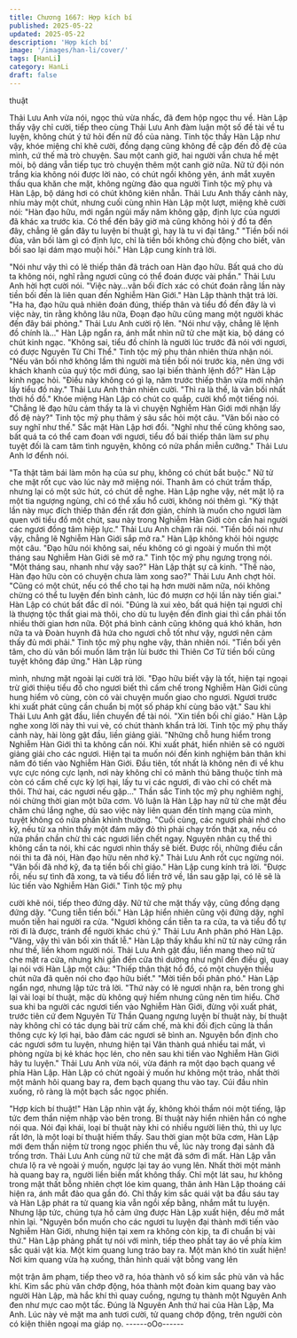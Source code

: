 ```yaml
---
title: Chương 1667: Hợp kích bí
published: 2025-05-22
updated: 2025-05-22
description: 'Hợp kích bí'
image: '/images/han-li/cover/'
tags: [HanLi]
category: HanLi
draft: false
---
```


thuật

Thải Lưu Anh vừa nói, ngọc thủ vừa nhấc, đã đem hộp ngọc thu
về.
Hàn Lập thấy vậy chỉ cười, tiếp theo cùng Thải Lưu Anh đàm luận
một số đề tài về tu luyện, không chút ý tứ hỏi đến nữ đồ của
nàng.
Tinh tộc thấy Hàn Lập như vậy, khóe miệng chỉ khẽ cười, đồng
dạng cũng không đề cập đến đồ đệ của mình, cứ thế mà trò
chuyện.
Sau một canh giờ, hai người vẫn chưa hề mệt mỏi, bộ dáng vẫn
tiếp tục trò chuyện thêm một canh giờ nữa.
Nữ tử đội nón trắng kia không nói được lời nào, có chút ngồi
không yên, ánh mắt xuyên thấu qua khăn che mặt, không ngừng
đảo qua người Tinh tộc mỹ phụ và Hàn Lập, bộ dáng hơi có chút
không kiên nhẫn.
Thải Lưu Anh thấy cảnh này, nhíu mày một chút, nhưng cuối cùng
nhìn Hàn Lập một lượt, miệng khẽ cười nói:
"Hàn đạo hữu, mới ngắn ngủi mấy năm không gặp, định lực của
ngươi đã khác xa trước kia. Có thể đến bây giờ mà cũng không
hỏi ý đồ ta đến đây, chẳng lẽ gần đây tu luyện bí thuật gì, hay là
tu vi đại tăng."
"Tiền bối nói đùa, vãn bối làm gì có định lực, chỉ là tiền bối không
chủ động cho biết, vãn bối sao lại dám mạo muội hỏi." Hàn Lập
cung kính trả lời.

"Nói như vậy thì có lẽ thiếp thân đã trách oan Hàn đạo hữu. Bất
quá cho dù ta không nói, nghĩ rằng ngươi cũng có thể đoán được
vài phần." Thải Lưu Anh hời hợt cười nói.
"Việc này…vãn bối đích xác có chút đoán rằng lần này tiền bối
đến là liên quan đến Nghiễm Hàn Giới." Hàn Lập thành thật trả
lời.
"Ha ha, đạo hữu quả nhiên đoán đúng, thiếp thân và tiểu đồ đến
đây là vì việc này, tin rằng không lâu nữa, Đoạn đạo hữu cũng
mang một người khác đến đây bái phỏng." Thải Lưu Anh cười rộ
lên.
"Nói như vậy, chẳng lẽ lệnh đồ chính là…" Hàn Lập ngẩn ra, ánh
mắt nhìn nữ tử che mặt kia, bộ dáng có chút kinh ngạc.
"Không sai, tiểu đồ chính là người lúc trước đã nói với ngươi, có
được Nguyên Từ Chi Thể." Tinh tộc mỹ phụ thản nhiên thừa nhận
nói.
"Nếu vãn bối nhớ không lầm thì người mà tiền bối nói trước kia,
nên ứng với khách khanh của quý tộc mới đúng, sao lại biến
thành lệnh đồ?" Hàn Lập kinh ngạc hỏi.
"Điều này không có gì lạ, năm trước thiếp thân vừa mới nhận lấy
tiểu đồ này." Thải Lưu Anh thản nhiên cười.
"Thì ra là thế, là vãn bối nhất thời hồ đồ." Khóe miệng Hàn Lập có
chút co quắp, cười khổ một tiếng nói.
"Chẳng lẽ đạo hữu cảm thấy ta là vì chuyện Nghiễm Hàn Giới mới
nhận lấy đồ đệ này?" Tinh tộc mỹ phụ thâm ý sâu sắc hỏi một
câu.
"Vãn bối nào có suy nghĩ như thế." Sắc mặt Hàn Lập hơi đổi.
"Nghĩ như thế cũng không sao, bất quá ta có thể cam đoan với
ngươi, tiểu đồ bái thiếp thân làm sư phụ tuyệt đối là cam tâm tình
nguyện, không có nửa phần miễn cưỡng." Thải Lưu Anh lơ đểnh
nói.

"Ta thật tâm bái làm môn hạ của sư phụ, không có chút bắt buộc."
Nữ tử che mặt rốt cục vào lúc này mở miệng nói.
Thanh âm có chút trầm thấp, nhưng lại có một sức hút, có chút dễ
nghe.
Hàn Lập nghe vậy, nét mặt lộ ra một tia ngượng ngùng, chỉ có thể
xấu hổ cười, không nói thêm gì.
"Kỳ thật lần này mục đích thiếp thân đến rất đơn giản, chính là
muốn cho ngươi làm quen với tiểu đồ một chút, sau này trong
Nghiễm Hàn Giới còn cần hai người các ngươi đồng tâm hiệp
lực." Thải Lưu Anh chậm rãi nói.
"Tiền bối nói như vậy, chẳng lẽ Nghiễm Hàn Giới sắp mở ra." Hàn
Lập không khỏi hỏi ngược một câu.
"Đạo hữu nói không sai, nếu không có gì ngoài ý muốn thì một
tháng sau Nghiễm Hàn Giới sẽ mở ra." Tinh tộc mỹ phụ ngưng
trọng nói.
"Một tháng sau, nhanh như vậy sao?" Hàn Lập thật sự cả kinh.
"Thế nào, Hàn đạo hữu còn có chuyện chưa làm xong sao?" Thải
Lưu Anh chợt hỏi.
"Cũng có một chút, nếu có thể cho tại hạ hơn mười năm nữa, nói
không chừng có thể tu luyện đến bình cảnh, lúc đó mượn cơ hội
lần này tiến giai." Hàn Lập có chút bất đắc dĩ nói.
"Đúng là xui xẻo, bất quá hiện tại ngươi chỉ là thượng tộc thất giai
mà thôi, cho dù tu luyện đến đỉnh giai thì cần phải tốn nhiều thời
gian hơn nữa. Đột phá bình cảnh cũng không quá khó khăn, hơn
nữa ta và Đoàn huynh đã hứa cho ngươi chỗ tốt như vậy, ngươi
nên cảm thấy đủ mới phải." Tinh tộc mỹ phụ nghe vậy, thản nhiên
nói.
"Tiền bối yên tâm, cho dù vãn bối muốn lâm trận lùi bước thì
Thiên Cơ Tử tiền bối cũng tuyệt không đáp ứng." Hàn Lập rùng

mình, nhưng mặt ngoài lại cười trả lời.
"Đạo hữu biết vậy là tốt, hiện tại ngoại trừ giới thiệu tiểu đồ cho
ngươi biết thì cấm chế trong Nghiễm Hàn Giới cũng hung hiểm vô
cùng, còn có vài chuyện muốn giao cho ngươi. Ngươi trước khi
xuất phát cũng cần chuẩn bị một số pháp khí cùng bảo vật." Sau
khi Thải Lưu Anh gật đầu, liền chuyển đề tài nói.
"Xin tiền bối chỉ giáo." Hàn Lập nghe xong lời này thì vui vẻ, có
chút thành khẩn trả lời.
Tinh tộc mỹ phụ thấy cảnh này, hài lòng gật đầu, liền giảng giải.
"Những chỗ hung hiểm trong Nghiễm Hàn Giới thì ta không cần
nói. Khi xuất phát, hiển nhiên sẽ có người giảng giải cho các
ngươi. Hiện tại ta muốn nói đến kinh nghiệm bản thân khi năm đó
tiến vào Nghiễm Hàn Giới. Đầu tiên, tốt nhất là không nên đi về
khu vực cực nóng cực lạnh, nơi này không chỉ có mãnh thú băng
thuộc tính mà còn có cấm chế cực kỳ lợi hại, lấy tu vi các ngươi,
đi vào chỉ có chết mà thôi. Thứ hai, các ngươi nếu gặp…"
Thần sắc Tinh tộc mỹ phụ nghiêm nghị, nói chừng thời gian một
bữa cơm.
Vô luận là Hàn Lập hay nữ tử che mặt đều chăm chú lắng nghe,
dù sao việc này liên quan đến tính mạng của mình, tuyệt không
có nửa phần khinh thường.
"Cuối cùng, các ngươi phải nhớ cho kỹ, nếu từ xa nhìn thấy một
đám mây đỏ thì phải chạy trốn thật xa, nếu có nửa phần chần chừ
thì các ngươi liền chết ngay. Nguyên nhân cụ thể thì không cần ta
nói, khi các ngươi nhìn thấy sẽ biết. Được rồi, những điều cần nói
thì ta đã nói, Hàn đạo hữu nên nhớ kỹ." Thải Lưu Anh rốt cục
ngừng nói.
"Vãn bối đã nhớ kỹ, đa tạ tiền bối chỉ giáo." Hàn Lập cung kính trả
lời.
"Được rồi, nếu sự tình đã xong, ta và tiểu đồ liền trở về, lần sau
gặp lại, có lẽ sẽ là lúc tiến vào Nghiễm Hàn Giới." Tinh tộc mỹ phụ

cười khẽ nói, tiếp theo đứng dậy.
Nữ tử che mặt thấy vậy, cũng đồng dạng đứng dậy.
"Cung tiễn tiền bối."
Hàn Lập hiển nhiên cũng vội đứng dậy, nghĩ muốn tiễn hai người
ra cửa.
"Ngươi không cần tiễn ta ra cửa, ta và tiểu đồ tự rời đi là được,
tránh để người khác chú ý." Thải Lưu Anh phân phó Hàn Lập.
"Vâng, vậy thì vãn bối xin thất lễ." Hàn Lập thấy khẩu khí nữ tử
này cứng rắn như thế, liền khom người nói.
Thải Lưu Anh gật đầu, liền mang theo nữ tử che mặt ra cửa,
nhưng khi gần đến cửa thì dường như nghĩ đến điều gì, quay lại
nói với Hàn Lập một câu:
"Thiếp thân thật hồ đồ, có một chuyện thiếu chút nữa đã quên nói
cho đạo hữu biết."
"Mời tiền bối phân phó." Hàn Lập ngẩn ngơ, nhưng lập tức trả lời.
"Thứ này có lẽ ngươi nhận ra, bên trong ghi lại vài loại bí thuật,
mặc dù không quý hiếm nhưng cũng nên tìm hiểu. Chờ sua khi ba
người các ngươi tiến vào Nghiễm Hàn Giới, đừng vội xuất phát,
trước tiên cứ đem Nguyên Từ Thần Quang ngưng luyện bí thuật
này, bí thuật này không chỉ có tác dụng bài trừ cấm chế, mà khi
đối địch cũng là thần thông cực kỳ lợi hại, bảo đảm các ngươi sẽ
bình an. Nguyên bổn định cho các ngươi sớm tu luyện, nhưng
hiện tại Vân thành quá nhiều tai mắt, vì phòng ngừa bị kẻ khác
học lén, cho nên sau khi tiến vào Nghiễm Hàn Giới hãy tu luyện."
Thải Lưu Anh vừa nói, vừa đánh ra một dạo bạch quang về phía
Hàn Lập.
Hàn Lập có chút ngoài ý muốn hư không một trảo, nhất thời một
mảnh hôi quang bay ra, đem bạch quang thu vào tay.
Cúi đầu nhìn xuống, rõ ràng là một bạch sắc ngọc phiến.

"Hợp kích bí thuật!" Hàn Lập nhìn vật ấy, không khỏi thầm nói một
tiếng, lập tức đem thần niệm nhập vào bên trong.
Bí thuật này hiển nhiên hắn có nghe nói qua.
Nói đại khái, loại bí thuật này khi có nhiều người liên thủ, thì uy
lực rất lớn, là một loại bí thuật hiếm thấy.
Sau thời gian một bữa cơm, Hàn Lập mới đem thần niệm từ trong
ngọc phiến thu về, lúc này trong đại sảnh đã trống trơn.
Thải Lưu Anh cùng nữ tử che mặt đã sớm đi mất.
Hàn Lập vẫn chưa lộ ra vẻ ngoài ý muốn, ngược lại tay áo vung
lên.
Nhất thời một mảnh hà quang bay ra, người liền biến mất không
thấy.
Chỉ một lát sau, hư không trong mật thất bỗng nhiên chợt lóe kim
quang, thân ảnh Hàn Lập thoáng cái hiện ra, ánh mắt đảo qua
gần đó.
Chỉ thấy kim sắc quái vật ba đầu sáu tay và Hàn Lập phát ra tử
quang kia vẫn ngồi xếp bằng, nhắm mắt tu luyện.
Nhưng lập tức, chúng tựa hồ cảm ứng được Hàn Lập xuất hiện,
đều mở mắt nhìn lại.
"Nguyên bổn muốn cho các ngươi tu luyện đại thành mới tiến vào
Nghiễm Hàn Giới, nhưng hiện tại xem ra không còn kịp, ta đi
chuẩn bị vài thứ." Hàn Lập phảng phất tự nói với mình, tiếp theo
phất tay áo về phía kim sắc quái vật kia.
Một kim quang lung tráo bay ra.
Một màn khó tin xuất hiện!
Nơi kim quang vừa hạ xuống, thân hình quái vật bỗng vang lên

một trận âm phạm, tiếp theo vỡ ra, hóa thành vô số kim sắc phù
văn và hắc khí.
Kim sắc phù văn chớp động, hóa thành một đoàn kim quang bay
vào người Hàn Lập, mà hắc khí thì quay cuồng, ngưng tụ thành
một Nguyên Anh đen như mực cao một tấc.
Đúng là Nguyên Anh thứ hai của Hàn Lập, Ma Anh.
Lúc này vẻ mặt ma anh tươi cười, tử quang chớp động, trên
người còn có kiện thiên ngoại ma giáp nọ.
------oOo------
